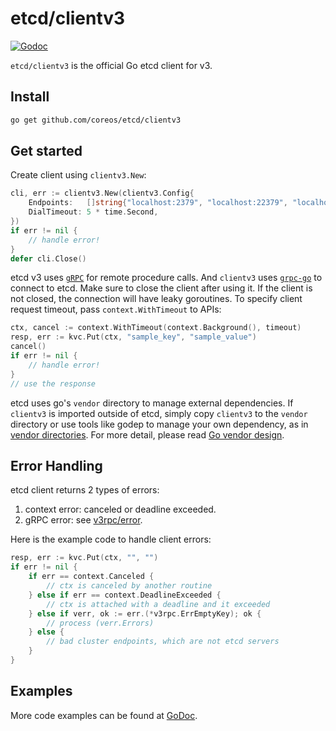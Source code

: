 # etcd/clientv3

[![Godoc](http://img.shields.io/badge/go-documentation-blue.svg?style=flat-square)](https://godoc.org/github.com/coreos/etcd/clientv3)

`etcd/clientv3` is the official Go etcd client for v3.

## Install

```bash
go get github.com/coreos/etcd/clientv3
```

## Get started

Create client using `clientv3.New`:

```go
cli, err := clientv3.New(clientv3.Config{
    Endpoints:   []string{"localhost:2379", "localhost:22379", "localhost:32379"},
    DialTimeout: 5 * time.Second,
})
if err != nil {
    // handle error!
}
defer cli.Close()
```

etcd v3 uses [`gRPC`](http://www.grpc.io) for remote procedure calls. And `clientv3` uses
[`grpc-go`](https://github.com/grpc/grpc-go) to connect to etcd. Make sure to close the client after using it. 
If the client is not closed, the connection will have leaky goroutines. To specify client request timeout,
pass `context.WithTimeout` to APIs:

```go
ctx, cancel := context.WithTimeout(context.Background(), timeout)
resp, err := kvc.Put(ctx, "sample_key", "sample_value")
cancel()
if err != nil {
    // handle error!
}
// use the response
```

etcd uses go's `vendor` directory to manage external dependencies. If `clientv3` is imported
outside of etcd, simply copy `clientv3` to the `vendor` directory or use tools like godep to
manage your own dependency, as in [vendor directories](https://golang.org/cmd/go/#hdr-Vendor_Directories).
For more detail, please read [Go vendor design](https://golang.org/s/go15vendor).

## Error Handling

etcd client returns 2 types of errors:

1. context error: canceled or deadline exceeded.
2. gRPC error: see [v3rpc/error](https://github.com/coreos/etcd/blob/master/etcdserver/api/v3rpc/error.go).

Here is the example code to handle client errors:

```go
resp, err := kvc.Put(ctx, "", "")
if err != nil {
    if err == context.Canceled {
        // ctx is canceled by another routine
    } else if err == context.DeadlineExceeded {
        // ctx is attached with a deadline and it exceeded
    } else if verr, ok := err.(*v3rpc.ErrEmptyKey); ok {
        // process (verr.Errors)
    } else {
        // bad cluster endpoints, which are not etcd servers
    }
}
```

## Examples

More code examples can be found at [GoDoc](https://godoc.org/github.com/coreos/etcd/clientv3).
